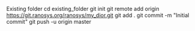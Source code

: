 Existing folder
cd existing_folder
git init
git remote add origin https://git.ranosys.org/ranosys/my_dior.git
git add .
git commit -m "Initial commit"
git push -u origin master